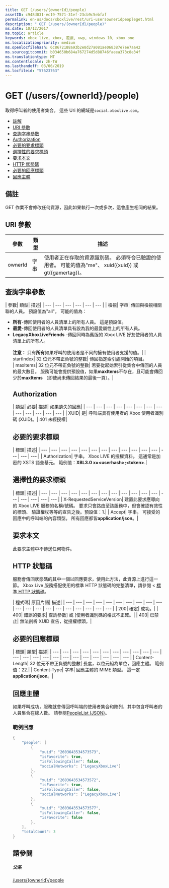 ```yaml
---
title: GET (/users/{ownerId}/people)
assetID: c948d031-ec19-7571-31ef-23cb9c5ebfaf
permalink: en-us/docs/xboxlive/rest/uri-usersowneridpeopleget.html
description: " GET (/users/{ownerId}/people)"
ms.date: 10/12/2017
ms.topic: article
keywords: xbox live, xbox, 遊戲, uwp, windows 10, xbox one
ms.localizationpriority: medium
ms.openlocfilehash: 6c8672188a93b2e8d27a081ae068387e7ee7aa42
ms.sourcegitcommit: b034650b684a767274d5d88746faeea373c8e34f
ms.translationtype: MT
ms.contentlocale: zh-TW
ms.lasthandoff: 03/06/2019
ms.locfileid: "57623763"
---
```

# <a name="get-usersowneridpeople"></a>GET (/users/{ownerId}/people)
取得呼叫者的使用者集合。
這些 Uri 的網域是`social.xboxlive.com`。

  * [註解](#ID4EV)
  * [URI 參數](#ID4E5)
  * [查詢字串參數](#ID4EJB)
  * [Authorization](#ID4ERD)
  * [必要的要求標頭](#ID4EZE)
  * [選擇性的要求標頭](#ID4EYF)
  * [要求本文](#ID4E5G)
  * [HTTP 狀態碼](#ID4EJH)
  * [必要的回應標頭](#ID4EBBAC)
  * [回應主體](#ID4ENCAC)

<a id="ID4EV"></a>


## <a name="remarks"></a>備註

GET 作業不會修改任何資源，因此如果執行一次或多次，這會產生相同的結果。

<a id="ID4E5"></a>


## <a name="uri-parameters"></a>URI 參數

| 參數| 類型| 描述|
| --- | --- | --- |
| ownerId| 字串| 使用者正在存取的資源識別碼。 必須符合已驗證的使用者。 可能的值為"me"、 xuid({xuid}) 或 gt({gamertag})。|

<a id="ID4EJB"></a>


## <a name="query-string-parameters"></a>查詢字串參數

| 參數| 類型| 描述|
| --- | --- | --- | --- | --- | --- |
| 檢視| 字串| 傳回與檢視相關聯的人員。 預設值為"all"。 可能的值為： <ul><li><b>所有</b>-傳回使用者的人員清單上的所有人員。 這是預設值。</li><li><b>最愛</b>-傳回使用者的人員清單具有設為我的最愛屬性上的所有人員。</li><li><b>LegacyXboxLiveFriends</b> -傳回同時為舊版的 Xbox LIVE 好友使用者的人員清單上的所有人。</li></br>**注意：** 只有**所有**如果呼叫的使用者是不同的擁有使用者支援的值。|
| startIndex| 32 位元不帶正負號的整數| 傳回指定索引處開始的項目。  
| maxItems| 32 位元不帶正負號的整數| 若要從起始索引從集合中傳回的人員的最大數目。 服務可能會提供預設值，如果<b>maxItems</b>不存在，且可能會傳回少於<b>maxItems</b> （即使尚未傳回結果的最後一頁）。|

<a id="ID4ERD"></a>


## <a name="authorization"></a>Authorization

| 類型| 必要| 描述| 如果遺失的回應|
| --- | --- | --- | --- | --- | --- | --- | --- | --- | --- | --- | --- | --- |
| XUID| 是| 呼叫端具有使用者的 Xbox 使用者識別碼 (XUID)。| 401 未經授權|

<a id="ID4EZE"></a>


## <a name="required-request-headers"></a>必要的要求標頭

| 標頭| 描述|
| --- | --- | --- | --- | --- | --- | --- | --- | --- | --- | --- | --- | --- | --- | --- |
| Authorization| 字串。 Xbox LIVE 的授權資料。 這通常是加密的 XSTS 語彙基元。 範例值：<b>XBL3.0 x=&lt;userhash>;&lt;token></b>.|

<a id="ID4EYF"></a>


## <a name="optional-request-headers"></a>選擇性的要求標頭

| 標頭| 描述|
| --- | --- | --- | --- | --- | --- | --- | --- | --- | --- | --- | --- | --- | --- | --- | --- | --- |
| X-RequestedServiceVersion| 建置此要求應導向的 Xbox LIVE 服務的名稱/號碼。 要求只會路由至該服務中，但會確認有效性的標頭、 驗證權杖等等的宣告之後。預設值：1.|
| Accept| 字串。 可接受的回應中的呼叫端的內容類型。 所有回應都皆<b>application/json</b>。|

<a id="ID4E5G"></a>


## <a name="request-body"></a>要求本文

此要求主體中不傳送任何物件。

<a id="ID4EJH"></a>


## <a name="http-status-codes"></a>HTTP 狀態碼

服務會傳回狀態碼的其中一個以回應要求，使用此方法，此資源上進行這一節。 Xbox Live 服務搭配使用的標準 HTTP 狀態碼的完整清單，請參閱 <<c0> [ 標準 HTTP 狀態碼](../../additional/httpstatuscodes.md)。

| 程式碼| 原因片語| 描述|
| --- | --- | --- | --- | --- | --- | --- | --- | --- | --- | --- | --- | --- | --- | --- | --- | --- | --- | --- | --- |
| 200| 確定| 成功。|
| 400| 錯誤的要求| 查詢參數] 或 [使用者識別碼的格式不正確。|
| 403| 已禁止| 無法剖析 XUID 宣告，從授權標頭。|

<a id="ID4EBBAC"></a>


## <a name="required-response-headers"></a>必要的回應標頭

| 標頭| 類型| 描述|
| --- | --- | --- | --- | --- | --- | --- | --- | --- | --- | --- | --- | --- | --- | --- | --- | --- | --- | --- | --- | --- | --- | --- |
| Content-Length| 32 位元不帶正負號的整數| 長度，以位元組為單位，回應主體。 範例值：22.|
| Content-Type| 字串| 回應主體的 MIME 類型。 這一定<b>application/json</b>。|

<a id="ID4ENCAC"></a>


## <a name="response-body"></a>回應主體

如果呼叫成功，服務就會傳回呼叫端的使用者集合和陣列，其中包含呼叫者的人員集合在總人數。 請參閱[PeopleList (JSON)](../../json/json-peoplelist.md)。

<a id="ID4EZCAC"></a>


### <a name="sample-response"></a>範例回應


```cpp
{
    "people": [
        {
            "xuid": "2603643534573573",
            "isFavorite": true,
            "isFollowingCaller": false,
            "socialNetworks": ["LegacyXboxLive"]
        },
        {
            "xuid": "2603643534573572",
            "isFavorite": true,
            "isFollowingCaller": false,
            "socialNetworks": ["LegacyXboxLive"]
        },
        {
            "xuid": "2603643534573577",
            "isFollowingCaller": false,
            "isFavorite": false
        },
    ],
    "totalCount": 3
}

```


<a id="ID4EDDAC"></a>


## <a name="see-also"></a>請參閱

<a id="ID4EFDAC"></a>


##### <a name="parent"></a>父系

[/users/{ownerId}/people](uri-usersowneridpeople.md)
